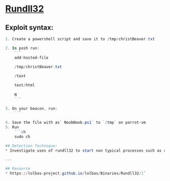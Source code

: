 # [Rundll32](https://attack.mitre.org/techniques/T1218/011/)

## Exploit syntax:

```powershell 
1. Create a powershell script and save it to /tmp/christBeaver.txt

2. In posh run:
    ```
    add-hosted-file
    
    /tmp/christBeaver.txt

    /text

    text/html
    
    N
    ```

3. On your beacon, run:
    ```
    
4. Save the file with as` NoobNoob.ps1` to `/tmp` on parrot-vm
5. Run
	```sh
	sudo ch

## Detection Technique:
* Investigate uses of rundll32 to start non typical processes such as cmd.exe or to access non typical dlls.

---

## Resource
* https://lolbas-project.github.io/lolbas/Binaries/Rundll32/1`